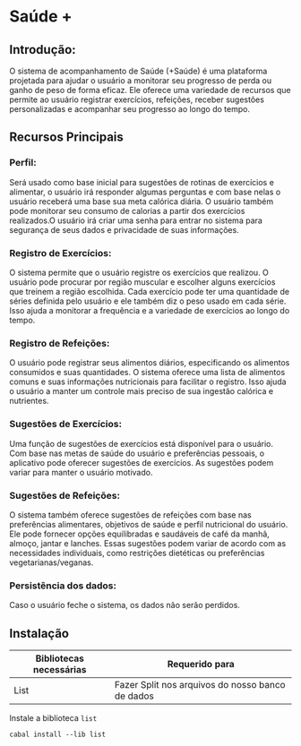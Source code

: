 # Saúde +
## Introdução:
O sistema de acompanhamento de Saúde (+Saúde) é uma plataforma projetada para ajudar o usuário a monitorar seu progresso de perda ou ganho de peso de forma eficaz. Ele oferece uma variedade de recursos que permite ao usuário registrar exercícios, refeições, receber sugestões personalizadas e acompanhar seu progresso ao longo do tempo.

## Recursos Principais

### Perfil: 
Será usado como base inicial para sugestões de rotinas de exercícios e alimentar, o usuário irá responder algumas perguntas e com base nelas o usuário receberá uma base sua meta calórica diária. O usuário também pode monitorar seu consumo de calorias a partir dos exercícios realizados.O usuário irá criar uma senha para entrar no sistema para segurança de seus dados e privacidade de suas informações.
 
### Registro de Exercícios: 
O sistema permite que o usuário registre os exercícios que realizou. O usuário pode procurar por região muscular e escolher alguns exercícios que treinem a região escolhida. Cada exercício pode ter uma quantidade de séries definida pelo usuário e ele também diz o peso usado em cada série. Isso ajuda a monitorar a frequência e a variedade de exercícios ao longo do tempo.

### Registro de Refeições: 
O usuário pode registrar seus alimentos diários, especificando os alimentos consumidos e suas quantidades. O sistema oferece uma lista de alimentos comuns e suas informações nutricionais para facilitar o registro. Isso ajuda o usuário a manter um controle mais preciso de sua ingestão calórica e nutrientes.

### Sugestões de Exercícios: 
Uma função de sugestões de exercícios está disponível para o usuário. Com base nas metas de saúde do usuário e preferências pessoais, o aplicativo pode oferecer sugestões de exercícios. As sugestões podem variar para manter o usuário motivado.

### Sugestões de Refeições: 
O sistema também oferece sugestões de refeições com base nas preferências alimentares, objetivos de saúde e perfil nutricional do usuário. Ele pode fornecer opções equilibradas e saudáveis de café da manhã, almoço, jantar e lanches. Essas sugestões podem variar de acordo com as necessidades individuais, como restrições dietéticas ou preferências vegetarianas/veganas.

### Persistência dos dados: 
Caso o usuário feche o sistema, os dados não serão perdidos.

## Instalação

|Bibliotecas necessárias|Requerido para|
|-----------------------|--------------|
| List                  | Fazer Split nos arquivos do nosso banco de dados

Instale a biblioteca `list`

    cabal install --lib list
